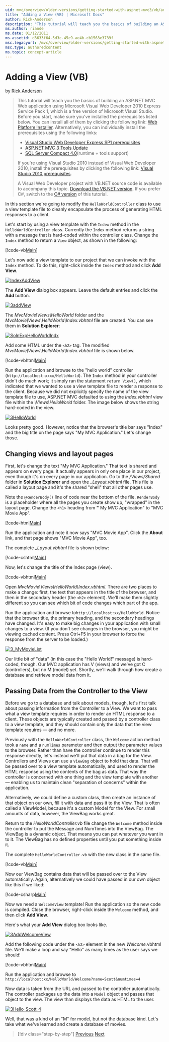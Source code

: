 ```yaml
---
uid: mvc/overview/older-versions/getting-started-with-aspnet-mvc3/vb/adding-a-view
title: "Adding a View (VB) | Microsoft Docs"
author: Rick-Anderson
description: "This tutorial will teach you the basics of building an ASP.NET MVC Web application using Microsoft Visual Web Developer 2010 Express Service Pack 1, which is... (VB)"
ms.author: riande
ms.date: 01/12/2011
ms.assetid: d3633f64-5d3c-45c9-ae4b-cb1563e3739f
msc.legacyurl: /mvc/overview/older-versions/getting-started-with-aspnet-mvc3/vb/adding-a-view
msc.type: authoredcontent
ms.topic: concept-article
---
```

# Adding a View (VB)

by [Rick Anderson](https://twitter.com/RickAndMSFT)

> This tutorial will teach you the basics of building an ASP.NET MVC Web application using Microsoft Visual Web Developer 2010 Express Service Pack 1, which is a free version of Microsoft Visual Studio. Before you start, make sure you've installed the prerequisites listed below. You can install all of them by clicking the following link: [Web Platform Installer](https://my.visualstudio.com/Downloads?q=visual%20studio%202010%20service%20pack%201). Alternatively, you can individually install the prerequisites using the following links:
> 
> - [Visual Studio Web Developer Express SP1 prerequisites](https://my.visualstudio.com/Downloads?q=visual%20studio%202010%20service%20pack%201)
> - [ASP.NET MVC 3 Tools Update](https://www.microsoft.com/web/gallery/install.aspx?appsxml=&amp;appid=MVC3)
> - [SQL Server Compact 4.0](https://www.microsoft.com/download/details.aspx?id=30709)(runtime + tools support)
> 
> If you're using Visual Studio 2010 instead of Visual Web Developer 2010, install the prerequisites by clicking the following link: [Visual Studio 2010 prerequisites](https://www.microsoft.com/web/gallery/install.aspx?appsxml=&amp;appid=VS2010SP1Pack).
> 
> A Visual Web Developer project with VB.NET source code is available to accompany this topic. [Download the VB.NET version](https://code.msdn.microsoft.com/Introduction-to-MVC-3-10d1b098). If you prefer C#, switch to the [C# version](../cs/adding-a-view.md) of this tutorial.

In this section we're going to modify the `HelloWorldController` class to use a view template file to cleanly encapsulate the process of generating HTML responses to a client.

Let's start by using a view template with the `Index` method in the `HelloWorldController` class. Currently the `Index` method returns a string with a message that is hard-coded within the controller class. Change the `Index` method to return a `View` object, as shown in the following:

[!code-vb[Main](adding-a-view/samples/sample1.vb)]

Let's now add a view template to our project that we can invoke with the `Index` method. To do this, right-click inside the `Index` method and click **Add View**.

[![IndexAddView](adding-a-view/_static/image2.png "IndexAddView")](adding-a-view/_static/image1.png)

The **Add View** dialog box appears. Leave the default entries and click the **Add** button.

[![3addView](adding-a-view/_static/image4.png "3addView")](adding-a-view/_static/image3.png)

The *MvcMovie\Views\HelloWorld* folder and the *MvcMovie\Views\HelloWorld\Index.vbhtml* file are created. You can see them in **Solution Explorer**:

[![SolnExpHelloWorldIndx](adding-a-view/_static/image6.png "SolnExpHelloWorldIndx")](adding-a-view/_static/image5.png)

Add some HTML under the `<h2>` tag. The modified *MvcMovie\Views\HelloWorld\Index.vbhtml* file is shown below.

[!code-vbhtml[Main](adding-a-view/samples/sample2.vbhtml)]

Run the application and browse to the &quot;hello world&quot; controller (`http://localhost:xxxx/HelloWorld`). The `Index` method in your controller didn't do much work; it simply ran the statement `return View()`, which indicated that we wanted to use a view template file to render a response to the client. Because we did not explicitly specify the name of the view template file to use, ASP.NET MVC defaulted to using the *Index.vbhtml* view file within the *\Views\HelloWorld* folder. The image below shows the string hard-coded in the view.

[![3HelloWorld](adding-a-view/_static/image8.png "3HelloWorld")](adding-a-view/_static/image7.png)

Looks pretty good. However, notice that the browser's title bar says &quot;Index&quot; and the big title on the page says &quot;My MVC Application.&quot; Let's change those.

## Changing views and layout pages

First, let's change the text &quot;My MVC Application.&quot; That text is shared and appears on every page. It actually appears in only one place in our project, even though it's on every page in our application. Go to the */Views/Shared* folder in **Solution Explorer** and open the *\_Layout.vbhtml* file. This file is called a layout page and it's the shared &quot;shell&quot; that all other pages use.

Note the `@RenderBody()` line of code near the bottom of the file. `RenderBody` is a placeholder where all the pages you create show up, &quot;wrapped&quot; in the layout page. Change the `<h1>` heading from **&quot;** My MVC Application&quot; to &quot;MVC Movie App&quot;.

[!code-html[Main](adding-a-view/samples/sample3.html)]

Run the application and note it now says &quot;MVC Movie App&quot;. Click the **About** link, and that page shows &quot;MVC Movie App&quot;, too.

The complete *\_Layout.vbhtml* file is shown below:

[!code-cshtml[Main](adding-a-view/samples/sample4.cshtml)]

Now, let's change the title of the Index page (view).

[!code-vbhtml[Main](adding-a-view/samples/sample5.vbhtml)]

Open *MvcMovie\Views\HelloWorld\Index.vbhtml*. There are two places to make a change: first, the text that appears in the title of the browser, and then in the secondary header (the `<h2>` element). We'll make them slightly different so you can see which bit of code changes which part of the app.

Run the application and browse to`http://localhost:xx/HelloWorld`. Notice that the browser title, the primary heading, and the secondary headings have changed. It's easy to make big changes in your application with small changes to a view. (If you don't see changes in the browser, you might be viewing cached content. Press Ctrl+F5 in your browser to force the response from the server to be loaded.)

[![3_MyMovieList](adding-a-view/_static/image10.png "3_MyMovieList")](adding-a-view/_static/image9.png)

Our little bit of &quot;data&quot; (in this case the &quot;Hello World!&quot; message) is hard-coded, though. Our MVC application has V (views) and we've got C (controllers), but no M (model) yet. Shortly, we'll walk through how create a database and retrieve model data from it.

## Passing Data from the Controller to the View

Before we go to a database and talk about models, though, let's first talk about passing information from the Controller to a View. We want to pass what a view template requires in order to render an HTML response to a client. These objects are typically created and passed by a controller class to a view template, and they should contain only the data that the view template requires — and no more.

Previously with the `HelloWorldController` class, the `Welcome` action method took a `name` and a `numTimes` parameter and then output the parameter values to the browser. Rather than have the controller continue to render this response directly, let's instead we'll put that data in a bag for the View. Controllers and Views can use a `ViewBag` object to hold that data. That will be passed over to a view template automatically, and used to render the HTML response using the contents of the bag as data. That way the controller is concerned with one thing and the view template with another — enabling us to maintain clean &quot;separation of concerns&quot; within the application.

Alternatively, we could define a custom class, then create an instance of that object on our own, fill it with data and pass it to the View. That is often called a ViewModel, because it's a custom Model for the View. For small amounts of data, however, the ViewBag works great.

Return to the *HelloWorldController.vb* file change the `Welcome` method inside the controller to put the Message and NumTimes into the ViewBag. The ViewBag is a dynamic object. That means you can put whatever you want in to it. The ViewBag has no defined properties until you put something inside it.

The complete `HelloWorldController.vb` with the new class in the same file.

[!code-vb[Main](adding-a-view/samples/sample6.vb)]

Now our ViewBag contains data that will be passed over to the View automatically. Again, alternatively we could have passed in our own object like this if we liked:

[!code-csharp[Main](adding-a-view/samples/sample7.cs)]

Now we need a `WelcomeView` template! Run the application so the new code is compiled. Close the browser, right-click inside the `Welcome` method, and then click **Add View**.

Here's what your **Add View** dialog box looks like.

[![3AddWelcomeView](adding-a-view/_static/image12.png "3AddWelcomeView")](adding-a-view/_static/image11.png)

Add the following code under the `<h2>` element in the new <em>Welcome.</em>vbhtml file. We'll make a loop and say &quot;Hello&quot; as many times as the user says we should!

[!code-vbhtml[Main](adding-a-view/samples/sample8.vbhtml)]

Run the application and browse to `http://localhost:xx/HelloWorld/Welcome?name=Scott&numtimes=4`

Now data is taken from the URL and passed to the controller automatically. The controller packages up the data into a `Model` object and passes that object to the view. The view than displays the data as HTML to the user.

[![3Hello_Scott_4](adding-a-view/_static/image14.png "3Hello_Scott_4")](adding-a-view/_static/image13.png)

Well, that was a kind of an &quot;M&quot; for model, but not the database kind. Let's take what we've learned and create a database of movies.

> [!div class="step-by-step"]
> [Previous](adding-a-controller.md)
> [Next](adding-a-model.md)
